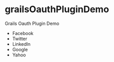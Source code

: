 grailsOauthPluginDemo
=====================

Grails Oauth Plugin Demo

* Facebook
* Twitter
* LinkedIn
* Google
* Yahoo
